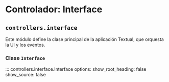 # Controlador: Interface

## `controllers.interface`

Este módulo define la clase principal de la aplicación Textual, que orquesta la UI y los eventos.

### Clase `Interface`

::: controllers.interface.Interface
    options:
        show_root_heading: false
        show_source: false
